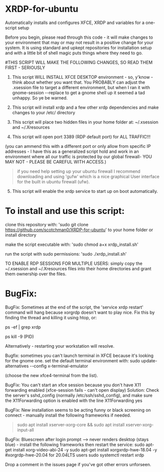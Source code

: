 # XRDP-for-ubuntu
Automatically installs and configures XFCE, XRDP and variables for a one-script setup

Before you begin, please read through this code - it will make changes to your environment that may or may not result in a positive change for your system. It is using standard and upkept repositories for installation setup and with a little bit of shell magic puts things where they need to go. 

#THIS SCRIPT WILL MAKE THE FOLLOWING CHANGES, SO READ THEM FIRST - SERIOUSLY
1. This script WILL INSTALL XFCE DESKTOP environment - so, y'know - think about whether you want that.
You PROBABLY can adjust the .xsession file to target a different environment, but when I ran it with gnome-session --replace to get a gnome shell up it seemed a tad unhappy. So ye be warned.

2. This script will install xrdp and a few other xrdp dependencies and make changes to your /etc/ directory
3. This script will place two hidden files in your home folder at: ~/.xsession and ~/.Xresources
4. This script will open port 3389 (RDP default port) for ALL TRAFFIC!!!

(you can ammend this with a different port or only allow from specific IP addresses - I have this as a generalized script hold and work in an environment where all our traffic is protected by our global firewall- YOU MAY NOT - PLEASE BE CAREFUL WITH ACCESS.)

 > if you need help setting up your ubuntu firewall I recommend downloading and using 'gufw' which is a nice graphical User interface for the built in ubuntu firewall (ufw). 
 5. This script will enable the xrdp service to start up on boot automatically.

# To install and use this script:

clone this repository with: 
'sudo git clone https://github.com/scotchman0/XRDP-for-ubuntu' to your home folder or install directory

make the script executable with: 'sudo chmod a+x xrdp_install.sh'

run the script with sudo permissions: 'sudo ./xrdp_install.sh'


TO ENABLE RDP SESSIONS FOR MULTIPLE USERS:
simply copy the ~/.xsession and ~/.Xresources files into their home directories and grant them ownership over the files.

# BugFix:

BugFix: Sometimes at the end of the script, the 'service xrdp restart' command will hang because xorgrdp doesn't want to play nice. Fix this by finding the thread and killing it using htop, or:

ps -ef | grep xrdp

ps kill -9 (PID)
 
Alternatively - restarting your workstation will resolve.

Bugfix: sometimes you can't launch terminal in XFCE because it's looking for the gnome one.
set the default terminal environment with:
sudo update-alternatives --config x-terminal-emulator

(choose the new xfce4-terminal from the list).

BugFix: You can't start an xfce session because you don't have X11 forwarding enabled (xfce-session fails - can't open display)
Solution: Check the server's sshd_config (normally /etc/ssh/sshd_config), and make sure the X11Forwarding option is enabled with the line
X11Forwarding yes

BugFix: New installation seems to be acting funny or black screening on connect - manually install the following frameworks if needed. 
> sudo apt install xserver-xorg-core && sudo apt install xserver-xorg-input-all 

BugFix: Bluescreen after login prompt --> never renders desktop (stays blue) - install the following frameworks then restart the service:
sudo apt-get install xorg-video-abi-24 -y
sudo apt-get install xorgxrdp-hwe-18.04 -y       #xorgrdp-hwe-20.04 for 20.04LTS users
sudo systemctl restart xrdp

Drop a comment in the issues page if you've got other errors unforseen.
